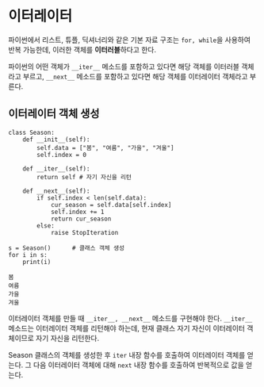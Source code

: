 # 이터레이터
파이썬에서 리스트, 튜플, 딕셔너리와 같은 기본 자료 구조는 `for, while`을 사용하여 반복 가능한데, 이러한 객체를 **이터러블**하다고 한다.

파이썬의 어떤 객체가 `__iter__` 메소드를 포함하고 있다면 해당 객체를 이터러블 객체라고 부르고, `__next__` 메소드를 포함하고 있다면 해당 객체를 이터레이터 객체라고 부른다.
## 이터레이터 객체 생성
```
class Season:
    def __init__(self):
        self.data = ["봄", "여름", "가을", "겨울"]
        self.index = 0

    def __iter__(self):
        return self # 자기 자신을 리턴

    def __next__(self):
        if self.index < len(self.data):
            cur_season = self.data[self.index]
            self.index += 1
            return cur_season
        else:
            raise StopIteration
            
s = Season()      # 클래스 객체 생성
for i in s:
    print(i)
    
봄
여름
가을
겨울 
```
이터레이터 객체를 만들 때 `__iter__, __next__` 메소드를 구현해야 한다. `__iter__` 메소드는 이터레이터 객체를 리턴해야 하는데, 현재 클래스 자기 자신이 이터레이터 객체이므로 자기 자신을 리턴한다.

Season 클래스의 객체를 생성한 후 `iter` 내장 함수를 호출하여 이터레이터 객체를 얻는다. 그 다음 이터레이터 객체에 대해 `next` 내장 함수를 호출하여 반복적으로 값을 얻는다.
